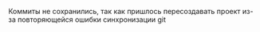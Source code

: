 Коммиты не сохранились, так как пришлось пересоздавать проект из-за повторяющейся ошибки синхронизации git
